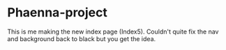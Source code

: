 # Phaenna-project
This is me making the new index page (Index5). Couldn't quite fix the nav and background back to black but you get the idea. 
